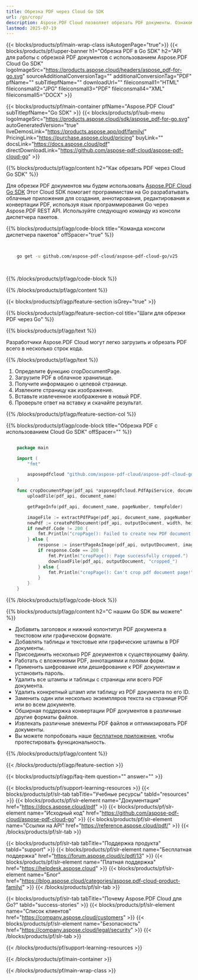 ```yaml
---
title: Обрезка PDF через Cloud Go SDK
url: /go/crop/
description: Aspose.PDF Cloud позволяет обрезать PDF документы. Ознакомьтесь с исходным кодом на Go для обрезки PDF файла.
lastmod: 2025-07-19
---
```


{{< blocks/products/pf/main-wrap-class isAutogenPage="true">}}
{{< blocks/products/pf/upper-banner h1="Обрезка PDF в Go SDK" h2="API для работы с обрезкой PDF документов с использованием Aspose.PDF Cloud Go SDK" logoImageSrc="https://products.aspose.cloud/headers/aspose_pdf-for-go.svg" sourceAdditionalConversionTag="" additionalConversionTag="PDF" pfName="" subTitlepfName="" downloadUrl="" fileiconsmall1="HTML" fileiconsmall2="JPG" fileiconsmall3="PDF" fileiconsmall4="XML" fileiconsmall5="DOCX" >}}

{{< blocks/products/pf/main-container pfName="Aspose.PDF Cloud" subTitlepfName="Go SDK" >}}
{{< blocks/products/pf/sub-menu logoImageSrc="https://products.aspose.cloud/sdk/aspose_pdf-for-go.svg"
autoGeneratedVersion="true"
liveDemosLink="https://products.aspose.app/pdf/family/" PricingLink="https://purchase.aspose.cloud/pricing" buyLink="" docsLink="https://docs.aspose.cloud/pdf"  directDownloadLink="https://github.com/aspose-pdf-cloud/aspose-pdf-cloud-go" >}}

{{% blocks/products/pf/agp/content h2="Как обрезать PDF через Cloud Go SDK" %}}

Для обрезки PDF документов мы будем использовать
[Aspose.PDF Cloud Go SDK](https://products.aspose.cloud/pdf/go/)
Этот Cloud SDK помогает программистам на Go разрабатывать облачные приложения для создания, аннотирования, редактирования и конвертации PDF, используя язык программирования Go через Aspose.PDF REST API. Используйте следующую команду из консоли диспетчера пакетов.

{{% blocks/products/pf/agp/code-block title="Команда консоли диспетчера пакетов" offSpacer="true" %}}

```bash

     
    go get -u github.com/aspose-pdf-cloud/aspose-pdf-cloud-go/v25
     
     
```

{{% /blocks/products/pf/agp/code-block %}}

{{% /blocks/products/pf/agp/content %}}

{{< blocks/products/pf/agp/feature-section isGrey="true" >}}

{{% blocks/products/pf/agp/feature-section-col title="Шаги для обрезки PDF через Go" %}}

{{% blocks/products/pf/agp/text %}}

Разработчики Aspose.PDF Cloud могут легко загрузить и обрезать PDF всего в несколько строк кода.

{{% /blocks/products/pf/agp/text %}}

1. Определите функцию cropDocumentPage.
1. Загрузите PDF в облачное хранилище.
1. Получите информацию о целевой странице.
1. Извлеките страницу как изображение.
1. Вставьте извлеченное изображение в новый PDF.
1. Проверьте ответ на вставку и скачайте результат.

{{% /blocks/products/pf/agp/feature-section-col %}}

{{% blocks/products/pf/agp/code-block title="Обрезка PDF с использованием Cloud Go SDK" offSpacer="" %}}

```go

    package main

    import (
        "fmt"

        asposepdfcloud "github.com/aspose-pdf-cloud/aspose-pdf-cloud-go/v25"
    )

    func cropDocumentPage(pdf_api *asposepdfcloud.PdfApiService, document_name string, pageNumber int, llx int, lly int, width int, height int, outputDocument string, localFolder string, tempFolder string) {
        uploadFile(pdf_api, document_name)

        getPageInfo(pdf_api, document_name, pageNumber, tempFolder)

        imageFile := extractPdfPage(pdf_api, document_name, pageNumber, int(CROP_PAGE_WIDTH), int(CROP_PAGE_HEIGHT), localFolder, tempFolder)
        newPdf := createPdfDocument(pdf_api, outputDocument, width, height, tempFolder)
        if newPdf.Code != 200 {
            fmt.Println("cropPage(): Failed to create new PDF document!")
        } else {
            response := insertPageAsImage(pdf_api, outputDocument, imageFile, llx, lly, tempFolder)
            if response.Code == 200 {
                fmt.Println("cropPage(): Page successfully cropped.")
                downloadFile(pdf_api, outputDocument, "cropped_")
            } else {
                fmt.Println("cropPage(): Can't crop pdf document page!")
            }
        }
    }
```

{{% /blocks/products/pf/agp/code-block %}}

{{% blocks/products/pf/agp/content h2="С нашим Go SDK вы можете" %}}

+ Добавить заголовок и нижний колонтитул PDF документа в текстовом или графическом формате.
+ Добавлять таблицы и текстовые или графические штампы в PDF документы.
+ Присоединить несколько PDF документов к существующему файлу.
+ Работать с вложениями PDF, аннотациями и полями форм.
+ Применить шифрование или дешифрование к PDF документам и установить пароль.
+ Удалить все штампы и таблицы с страницы или всего PDF документа.
+ Удалить конкретный штамп или таблицу из PDF документа по его ID.
+ Заменить один или несколько экземпляров текста на странице PDF или во всем документе.
+ Обширная поддержка конвертации PDF документов в различные другие форматы файлов.
+ Извлекать различные элементы PDF файлов и оптимизировать PDF документы.
+ Вы можете попробовать наше [бесплатное приложение](https://products.aspose.app/pdf/), чтобы протестировать функциональность.

{{% /blocks/products/pf/agp/content %}}

{{< /blocks/products/pf/agp/feature-section >}}

{{< blocks/products/pf/agp/faq-item question="" answer="" >}}

{{< blocks/products/pf/support-learning-resources >}}
{{< blocks/products/pf/slr-tab tabTitle="Учебные ресурсы" tabId="resources" >}}
{{< blocks/products/pf/slr-element name="Документация" href="https://docs.aspose.cloud/pdf" >}}
{{< blocks/products/pf/slr-element name="Исходный код" href="https://github.com/aspose-pdf-cloud/aspose-pdf-cloud-go" >}}
{{< blocks/products/pf/slr-element name="Ссылки на API" href="https://reference.aspose.cloud/pdf/" >}}
{{< /blocks/products/pf/slr-tab >}}

{{< blocks/products/pf/slr-tab tabTitle="Поддержка продукта" tabId="support" >}}
{{< blocks/products/pf/slr-element name="Бесплатная поддержка" href="https://forum.aspose.cloud/c/pdf/13" >}}
{{< blocks/products/pf/slr-element name="Платная поддержка" href="https://helpdesk.aspose.cloud" >}}
{{< blocks/products/pf/slr-element name="Блог" href="https://blog.aspose.cloud/categories/aspose.pdf-cloud-product-family/" >}}
{{< /blocks/products/pf/slr-tab >}}

{{< blocks/products/pf/slr-tab tabTitle="Почему Aspose.PDF Cloud для Go?" tabId="success-stories" >}}
{{< blocks/products/pf/slr-element name="Список клиентов" href="https://company.aspose.cloud/customers" >}}
{{< blocks/products/pf/slr-element name="Безопасность" href="https://company.aspose.cloud/legal/security" >}}
{{< /blocks/products/pf/slr-tab >}}

{{< /blocks/products/pf/support-learning-resources >}}

{{< /blocks/products/pf/main-container >}}

{{< /blocks/products/pf/main-wrap-class >}}



